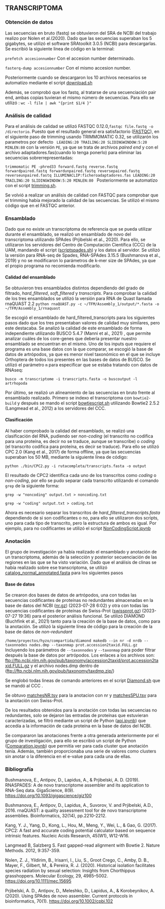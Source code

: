 ## TRANSCRIPTOMA

### Obtención de datos

Las secuencias en bruto (fastq) se obtuvieron del SRA de NCBI del trabajo realizo por Nolen et al.(2020). Dado que las secuencias superaban los 5 gigabytes, se utilizó el software SRAtoolkit 3.0.5 (NCBI) para descargarlas. Se escribió la siguiente linea de código en la terminal:

` prefetch accesionnumber ` Con el accesion number determinado.

` fasterq-dump accesionnumber ` Con el mismo accesion number.


Posteriormente cuando se descargaron los 10 archivos necesarios se automatizo mediante el script [download.sh](/Transcriptoma/download.sh/)

Además, se comprobó que los fastq, al tratarse de una secuenciación pair end, ambas copias tuvieran el mismo número de secuencias. Para ello se utilizó : ` wc -l file | awk "{print $1/4 }" `

### Análisis de calidad

Para el análisis de calidad se utilizó FASTQC 0.12.0,` fastqc file.fastq -o /directorio `. Puesto que el resultado general era satisfactorio ([FASTQC](/Transcriptoma/FASTQC/)), en el siguiente paso de trimming usando TRIMMOMATIC 0.32, se utilizarón los parametros por defecto ` LEADING:20 TRAILING:20 SLIDINGWINDOW:5:20 MINLEN:80`  con la versión ` PE `, ya que se trata de archivos *paired end* y  con el archivo adaptadores.fas(cuando lo tenga ponerlo) para eliminar las secuencias sobrerrepresentadas:

`trimmomatic PE -phred33 forward.fastq reverse.fastq forwardpaired.fastq forwardunpaired.fastq reversepaired.fastq reverseunpaired.fastq ILLUMINACLIP:ficheroadaptadores.fas LEADING:20 TRAILING:20 SLIDINGWINDOW:5:20 MINLEN:80
`
Posteriormente se automatizo con el script [trimming.sh](/Transcriptoma/trimming.sh/).

Se volvió a realizar un análisis de calidad con FASTQC para comprobar que el trimming había mejorado la calidad de las secuencias. Se utilizó el mismo código que en el FASTQC anterior. 

### Ensamblado

Dado que no existe un transcriptoma de referencia que se pueda utilizar durante el ensamblado, se realizó un ensamblado de novo del transcriptoma utilizando SPAdes (Prjibelski et al., 2020). Para ello, se utilizaron los servidores del Centro de Computación Científica (CCC) de la UAM, mandando el script ([scriptspades.sh](/Transcriptoma/scriptspades.sh/)) y los datos al servidor. Se utilizó la versión para RNA-seq de Spades, RNA-SPAdes 3.15.5 (Bushmanova et al., 2019) y no se modificaron lo parámetros de k-mer size de SPAdes, ya que el propio programa no recomienda modificarlo. 

#### Calidad del ensamblado

Se obtuvieron tres ensamblados distintos dependiendo del grado de filtrado, *hard_filtered*, *soft_filtered* y *transcripts*. Para comprobar la calidad de los tres ensamblados se utilizó la versión para RNA de Quast llamada rnaQUAST 2.2 `python rnaQUAST.py -c ~/TFM/Assembly_1/output/*.fasta -o ~/TFM/Assembly_1/rnaquast
` 

Se escogió el ensamblado de hard_filtered_transcripts para los siguientes pasos dado que los tres presentaban valores de calidad muy similares, pero este destacaba. Se analizó la calidad de este ensamblado de forma independiente utilizando BUSCO 5.4.7 (Manni et al., 2021) , que permite analizar cuáles de los core-genes que debería presentar nuestro ensamblado se encuentran en el mismo. Uno de los inputs que requiere el programa es una base datos con la que comparar, se escogió la base de datos de artrópodos, ya que es menor nivel taxonómico en el que se incluye Orthoptera de todos los presentes en las bases de datos de BUSCO. Se utilizó el parámetro `m` para especificar que se estaba tratando con datos de RNAseq: 

`busco -m transcriptome -i transcripts.fasta -o buscoutput -l artrhopoda `


Por último, se realizó un alineamiento de las secuencias en bruto frente al ensamblado realizado. Primero se indexo el transcriptoma con `bowtie2-build` y después se mando  el script [bowtiescript.sh](/Transcriptoma/bowtiescript.sh/) utilizando Bowtie2 2.5.2 (Langmead et al., 2012) a los servidores del CCC.

#### Clasificación

Al haber comprobado la calidad del ensamblado, se realizó una clasificación del RNA, pudiendo ser *non-coding* (el transcrito no codifica para una proteína, es decir no se traduce, aunque se transcribe) o *coding* (el transcrito codifica para proteína, es decir se traduce). Para ello se utilizó CPC 2.0 (Kang et al., 2017) de forma offline, ya que las secuencias superaban los 50 MB, mediante la siguiente línea de código:

` python ./bin/CPC2.py -i rutacompleta/transcripts.fasta -o output `

El resultado de CPC2 identifica cada uno de los transcritos como *coding* o *non-coding*, por ello se pudo separar cada transcrito utilizando el comando `grep` de la siguiente forma:

` grep -w "noncoding" output.txt > noncoding.txt `

` grep -w "coding" output.txt > coding.txt `

Ahora es necesario separar los transcritos de *hard_filtered_transcripts.fasta* dependiendo de si son codificantes o no, para ello se utilizaron dos scripts, uno para cada tipo de transcrito, pero la estructura de ambos es igual. Por ejemplo, para no codificantes se utilizó el script [NonCodingScript.ipynb](/Transcriptoma/NonCodingScript.ipynb/)

### Anotación

El grupo de investigación ya había realizado el ensamblado y anotación de un transcriptoma, además de la selección y posterior secuenciación de las regiones en las que se ha visto variación. Dado que el análisis de clinas se había realizado sobre ese transcriptoma, se utilizó [catalog_normal_annotated.fasta](https://dauam-my.sharepoint.com/:u:/g/personal/javier_gutierrezcorral_estudiante_uam_es/EYnemDcVAPJAtACdfhiad5YB_zvmeBhcQCCNiDHHrhErdg?e=esEizo) para los siguientes pasos

#### Base de datos

Se crearon dos bases de datos de artrópodos, una con todas las secuencias codificantes de proteínas no redundantes almacenadas en la base de datos del NCBI ([nr.gz](https://ftp.ncbi.nlm.nih.gov/blast/db/FASTA/)) (2023-07-28 6:02) y otra con todas las secuencias codificantes de proteínas de Swiss-Prot ([swissprot.gz](https://ftp.ncbi.nlm.nih.gov/blast/db/FASTA/)) (2023-07-27 19:36) para el posterior análisis funcional. Se utilizó DIAMOND (Buchfink et al., 2021) tanto para la creación de la base de datos, como para la anotación. Se utilizó la siguiente línea de código para la creación de la base de datos de *non-redundant*

` /home/proyectos/hyzo/compartida/diamond makedb --in nr -d nrdb --taxonnodes nodes.dmp --taxonmap prot.accession2taxid.FULL.gz ` Incluyendo los parámetros de `--taxonnodes` y `--taxonmap` para poder filtrar después la base de datos por artrópodos. Los enlaces a los archivos son: <ftp://ftp.ncbi.nlm.nih.gov/pub/taxonomy/accession2taxid/prot.accession2taxid.FULL.gz> y el archivo nodes.dmp dentro de (<ftp://ftp.ncbi.nlm.nih.gov/pub/taxonomy/taxdmp.zip/>)

Se englobó todas lineas de comando anteriores en el script [Diamond.sh](/Transcriptoma/Diamond.sh) que se mandó al CCC
.

Se obtuvo [matchesNR.tsv](/Transcriptoma/matchesNR.tsv/) para la anotacion con nr y [matchesSPU.tsv](/Transcriptoma/matchesSPU.tsv/) para la anotación con Swiss-Prot.

De los resultados obtenidos para la anotación con todas las secuencias no redundantes, solo se dejaron las entradas de proteínas que estuvieran caracterizadas, se filtró mediante un script de Python ([api.ipynb](/Transcriptoma/api.ipynb/)) que accedía a la información de cada proteína en la base de datos del NCBI. 

Se compararon las anotaciones frente a otra generada anteriormente por el grupo de investigación, para ello se escribió un script de Python ([Comparation.ipynb](/Transcriptoma/Comparation.ipynb/)) que permitía ver para cada cluster que anotación tenía. Además, también proporcionaba una serie de valores como clusters sin anotar o la diferencia en el e-value para cada una de ellas.

### Bibliografía

Bushmanova, E., Antipov, D., Lapidus, A., & Prjibelski, A. D. (2019). RNASPADES: A de novo transcriptome assembler and its application to RNA-Seq data. GigaScience, 8(9). https://doi.org/10.1093/gigascience/giz100

Bushmanova, E., Antipov, D., Lapidus, A., Suvorov, V. and Prjibelski, A.D., 2016. rnaQUAST: a quality assessment tool for de novo transcriptome assemblies. Bioinformatics, 32(14), pp.2210-2212.

Kang, Y. J., Yang, D., Kong, L., Hou, M., Meng, Y., Wei, L., & Gao, G. (2017). CPC2: A fast and accurate coding potential calculator based on sequence intrinsic features. Nucleic Acids Research, 45(W1), W12-W16. 

Langmead B, Salzberg S. Fast gapped-read alignment with Bowtie 2. Nature Methods. 2012, 9:357-359.

Nolen, Z. J., Yildirim, B., Irisarri, I., Liu, S., Groot Crego, C., Amby, D. B., Mayer, F., Gilbert, M., & Pereira, R. J. (2020). Historical isolation facilitates species radiation by sexual selection: Insights from Chorthippus grasshoppers. Molecular Ecology, 29, 4985–5002. https://doi.org/10.1111/mec.15695  

Prjibelski, A. D., Antipov, D., Meleshko, D., Lapidus, A., & Korobeynikov, A. (2020). Using SPAdes de novo assembler. Current protocols in bioinformatics, 70(1). https://doi.org/10.1002/cpbi.102
